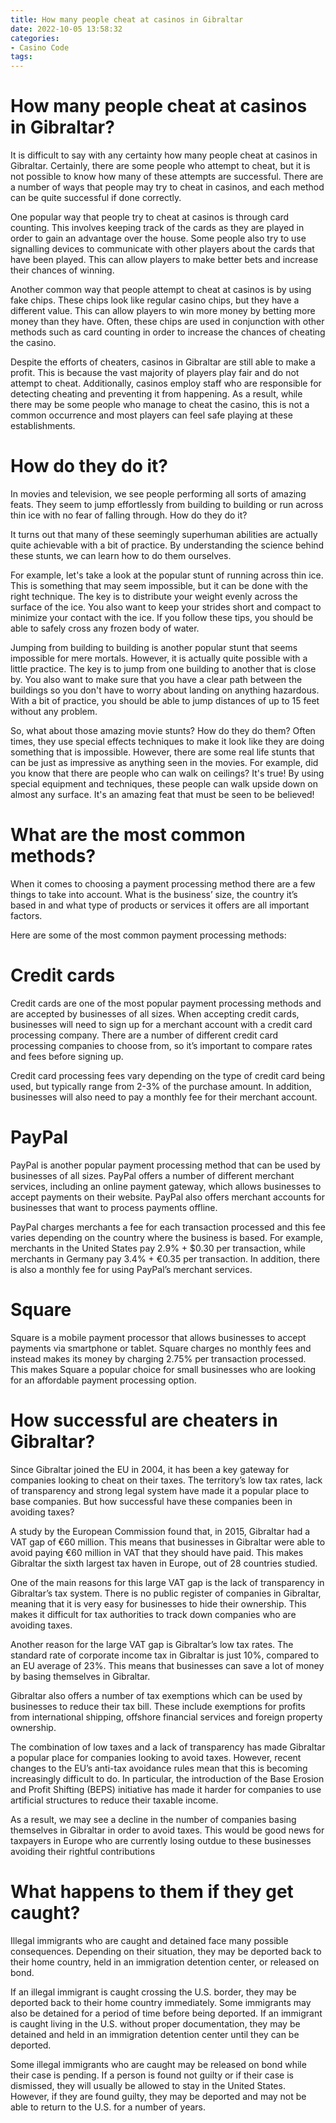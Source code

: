 ```yaml
---
title: How many people cheat at casinos in Gibraltar 
date: 2022-10-05 13:58:32
categories:
- Casino Code
tags:
---
```



#  How many people cheat at casinos in Gibraltar? 

It is difficult to say with any certainty how many people cheat at casinos in Gibraltar. Certainly, there are some people who attempt to cheat, but it is not possible to know how many of these attempts are successful. There are a number of ways that people may try to cheat in casinos, and each method can be quite successful if done correctly. 

One popular way that people try to cheat at casinos is through card counting. This involves keeping track of the cards as they are played in order to gain an advantage over the house. Some people also try to use signalling devices to communicate with other players about the cards that have been played. This can allow players to make better bets and increase their chances of winning. 

Another common way that people attempt to cheat at casinos is by using fake chips. These chips look like regular casino chips, but they have a different value. This can allow players to win more money by betting more money than they have. Often, these chips are used in conjunction with other methods such as card counting in order to increase the chances of cheating the casino. 

Despite the efforts of cheaters, casinos in Gibraltar are still able to make a profit. This is because the vast majority of players play fair and do not attempt to cheat. Additionally, casinos employ staff who are responsible for detecting cheating and preventing it from happening. As a result, while there may be some people who manage to cheat the casino, this is not a common occurrence and most players can feel safe playing at these establishments.

#  How do they do it?

In movies and television, we see people performing all sorts of amazing feats. They seem to jump effortlessly from building to building or run across thin ice with no fear of falling through. How do they do it?

It turns out that many of these seemingly superhuman abilities are actually quite achievable with a bit of practice. By understanding the science behind these stunts, we can learn how to do them ourselves.

For example, let's take a look at the popular stunt of running across thin ice. This is something that may seem impossible, but it can be done with the right technique. The key is to distribute your weight evenly across the surface of the ice. You also want to keep your strides short and compact to minimize your contact with the ice. If you follow these tips, you should be able to safely cross any frozen body of water.

Jumping from building to building is another popular stunt that seems impossible for mere mortals. However, it is actually quite possible with a little practice. The key is to jump from one building to another that is close by. You also want to make sure that you have a clear path between the buildings so you don't have to worry about landing on anything hazardous. With a bit of practice, you should be able to jump distances of up to 15 feet without any problem.

So, what about those amazing movie stunts? How do they do them? Often times, they use special effects techniques to make it look like they are doing something that is impossible. However, there are some real life stunts that can be just as impressive as anything seen in the movies. For example, did you know that there are people who can walk on ceilings? It's true! By using special equipment and techniques, these people can walk upside down on almost any surface. It's an amazing feat that must be seen to be believed!

#  What are the most common methods?

When it comes to choosing a payment processing method there are a few things to take into account. What is the business’ size, the country it’s based in and what type of products or services it offers are all important factors.

Here are some of the most common payment processing methods:

# Credit cards

Credit cards are one of the most popular payment processing methods and are accepted by businesses of all sizes. When accepting credit cards, businesses will need to sign up for a merchant account with a credit card processing company. There are a number of different credit card processing companies to choose from, so it’s important to compare rates and fees before signing up.

Credit card processing fees vary depending on the type of credit card being used, but typically range from 2-3% of the purchase amount. In addition, businesses will also need to pay a monthly fee for their merchant account.

# PayPal

PayPal is another popular payment processing method that can be used by businesses of all sizes. PayPal offers a number of different merchant services, including an online payment gateway, which allows businesses to accept payments on their website. PayPal also offers merchant accounts for businesses that want to process payments offline.

PayPal charges merchants a fee for each transaction processed and this fee varies depending on the country where the business is based. For example, merchants in the United States pay 2.9% + $0.30 per transaction, while merchants in Germany pay 3.4% + €0.35 per transaction. In addition, there is also a monthly fee for using PayPal’s merchant services.

# Square

Square is a mobile payment processor that allows businesses to accept payments via smartphone or tablet. Square charges no monthly fees and instead makes its money by charging 2.75% per transaction processed. This makes Square a popular choice for small businesses who are looking for an affordable payment processing option.

#  How successful are cheaters in Gibraltar?

Since Gibraltar joined the EU in 2004, it has been a key gateway for companies looking to cheat on their taxes. The territory’s low tax rates, lack of transparency and strong legal system have made it a popular place to base companies. But how successful have these companies been in avoiding taxes?

A study by the European Commission found that, in 2015, Gibraltar had a VAT gap of €60 million. This means that businesses in Gibraltar were able to avoid paying €60 million in VAT that they should have paid. This makes Gibraltar the sixth largest tax haven in Europe, out of 28 countries studied.

One of the main reasons for this large VAT gap is the lack of transparency in Gibraltar’s tax system. There is no public register of companies in Gibraltar, meaning that it is very easy for businesses to hide their ownership. This makes it difficult for tax authorities to track down companies who are avoiding taxes.

Another reason for the large VAT gap is Gibraltar’s low tax rates. The standard rate of corporate income tax in Gibraltar is just 10%, compared to an EU average of 23%. This means that businesses can save a lot of money by basing themselves in Gibraltar.

Gibraltar also offers a number of tax exemptions which can be used by businesses to reduce their tax bill. These include exemptions for profits from international shipping, offshore financial services and foreign property ownership.

The combination of low taxes and a lack of transparency has made Gibraltar a popular place for companies looking to avoid taxes. However, recent changes to the EU’s anti-tax avoidance rules mean that this is becoming increasingly difficult to do. In particular, the introduction of the Base Erosion and Profit Shifting (BEPS) initiative has made it harder for companies to use artificial structures to reduce their taxable income.

As a result, we may see a decline in the number of companies basing themselves in Gibraltar in order to avoid taxes. This would be good news for taxpayers in Europe who are currently losing outdue to these businesses avoiding their rightful contributions

#  What happens to them if they get caught?

Illegal immigrants who are caught and detained face many possible consequences. Depending on their situation, they may be deported back to their home country, held in an immigration detention center, or released on bond.

If an illegal immigrant is caught crossing the U.S. border, they may be deported back to their home country immediately. Some immigrants may also be detained for a period of time before being deported. If an immigrant is caught living in the U.S. without proper documentation, they may be detained and held in an immigration detention center until they can be deported.

Some illegal immigrants who are caught may be released on bond while their case is pending. If a person is found not guilty or if their case is dismissed, they will usually be allowed to stay in the United States. However, if they are found guilty, they may be deported and may not be able to return to the U.S. for a number of years.